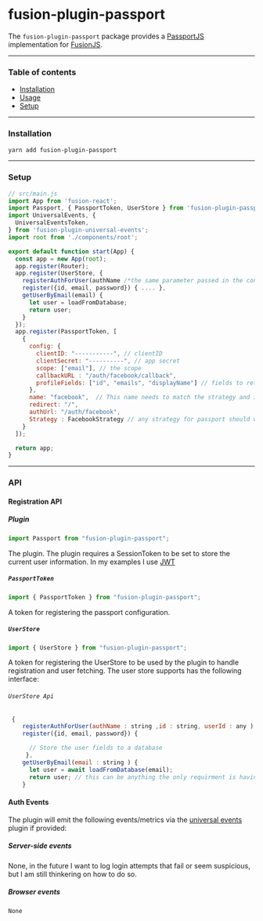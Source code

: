 # fusion-plugin-passport

The `fusion-plugin-passport` package provides a  [PassportJS](http://www.passportjs.org/) implementation for [FusionJS](https://github.com/fusionjs).

---

### Table of contents

- [Installation](#installation)
- [Usage](#usage)
- [Setup](#setup)

---

### Installation

```sh
yarn add fusion-plugin-passport
```
---

### Setup

```jsx
// src/main.js
import App from 'fusion-react';
import Passport, { PassportToken, UserStore } from 'fusion-plugin-passport';
import UniversalEvents, {
  UniversalEventsToken,
} from 'fusion-plugin-universal-events';
import root from './components/root';

export default function start(App) {
  const app = new App(root);
  app.register(Router);
  app.register(UserStore, {
    registerAuthForUser(authName /*the same parameter passed in the config */,id /*AuthProvider ID*/, userId /* Id returned by the getUserByEmail*/ ) { ....},
    register({id, email, password}) { .... },
    getUserByEmail(email) {
      let user = loadFromDatabase;
      return user;
    }
  });
  app.register(PassportToken, [
    {
      config: {
        clientID: "-----------", // clientID
        clientSecret: "----------", // app secret
        scope: ["email"], // the scope
        callbackURL : "/auth/facebook/callback",
        profileFields: ["id", "emails", "displayName"] // fields to retrive
      },
      name: "facebook",  // This name needs to match the strategy and is used internally
      redirect: "/",
      authUrl: "/auth/facebook",
      Strategy : FacebookStrategy // any strategy for passport should work
    }
  ]);

  return app;
}
```

---

### API

#### Registration API

##### Plugin

```js
import Passport from "fusion-plugin-passport";
```


The plugin. The plugin requires a SessionToken to be set to store the current user information.  In my examples I use [JWT](https://github.com/fusionjs/fusion-plugin-jwt)

##### `PassportToken`

```jsx
import { PassportToken } from "fusion-plugin-passport";
```

A token for registering the passport configuration.

##### `UserStore`

```jsx
import { UserStore } from "fusion-plugin-passport";
```

A token for registering the UserStore to be used by the plugin to handle registration and user fetching.
The user store supports has the following interface:

###### `UserStore Api`

```js
 {
    registerAuthForUser(authName : string ,id : string, userId : any ) { ....},
    register({id, email, password}) {

      // Store the user fields to a database
     },
    getUserByEmail(email : string ) {
      let user = await loadFromDatabase(email);
      return user; // this can be anything the only requirment is having a email fields and id field.
    }
```

#### Auth Events

The plugin will emit the following events/metrics via the [universal events](https://github.com/fusionjs/fusion-plugin-universal-events) plugin if provided:

##### Server-side events

  None, in the future I want to log login attempts that fail or seem suspicious, but I am still thinkering on how to do so.

<!--
- `'pageview:server'`
  - `page: string` - (1)The path of an [exact match](https://reacttraining.com/react-router/web/api/match), or (2)`ctx.path`.
  - `title: string` - (1)`props.trackingId` provided by [`<Route>`](#route), or (2)the path of an [exact match](https://reacttraining.com/react-router/web/api/match), or (3)`ctx.path`.
  - `status: number` - HTTP status of the response
  - `timing: number` - Milliseconds. The time since the request received till routed by this plugin.
- `'render:server'`
  - `page: string` - (1)The path of an [exact match](https://reacttraining.com/react-router/web/api/match), or (2)`ctx.path`.
  - `title: string` - (1)`props.trackingId` provided by [`<Route>`](#route), or (2)the path of an [exact match](https://reacttraining.com/react-router/web/api/match), or (3)`ctx.path`.
  - `status: number` - HTTP status of the response
  - `timing: number` - Milliseconds. The execution time of [renderer](https://github.com/fusionjs/fusion-core#app). -->

##### Browser events
    None
<!-- - `'pageview:browser'`
  - `page: string` - (1)The path of an [exact match](https://reacttraining.com/react-router/web/api/match), or (2)`ctx.path`.
  - `title: string` - (1)`props.trackingId` provided by [`<Route>`](#route), or (2)the path of an [exact match](https://reacttraining.com/react-router/web/api/match), or (3)`ctx.path`.

--- -->

